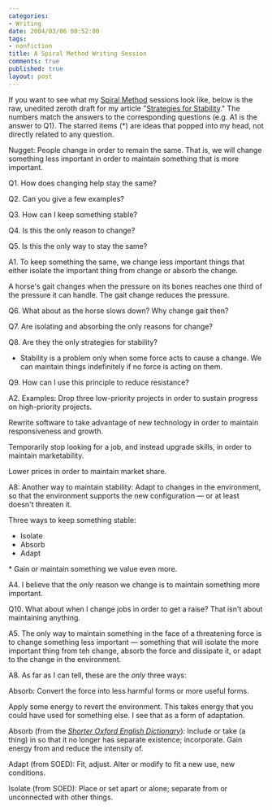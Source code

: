 ```yaml
--- 
categories: 
- Writing
date: 2004/03/06 00:52:00
tags: 
- nonfiction
title: A Spiral Method Writing Session
comments: true
published: true
layout: post
---
```


If you want to see what my <a href="http://www.dhemery.com/dalewriting/2004/03/spiral_method">Spiral Method</a> sessions look like, below is the raw, unedited zeroth draft for my article "<a href="http://www.dhemery.com/cwd/2004/01/strategies_for_stability.html">Strategies for Stability</a>."  The numbers match the answers to the corresponding questions (e.g. A1 is the answer to Q1).  The starred items (*) are ideas that popped into my head, not directly related to any question.

Nugget: People change in order to remain the same.  That is, we will change something less important in order to maintain something that is more important.

Q1. How does changing help stay the same?

Q2. Can you give a few examples?

Q3. How can I keep something stable?

Q4. Is this the only reason to change?

Q5. Is this the only way to stay the same?

A1. To keep something the same, we change less important things that either isolate the important thing from change or absorb the change.

A horse's gait changes when the pressure on its bones reaches one third of the pressure it can handle.  The gait change reduces the pressure.

Q6. What about as the horse slows down?  Why change gait then?

Q7. Are isolating and absorbing the only reasons for change?

Q8. Are they the only strategies for stability?

* Stability is a problem only when some force acts to cause a change.  We can maintain things indefinitely if no force is acting on them.

Q9. How can I use this principle to reduce resistance?

A2. Examples: Drop three low-priority projects in order to sustain progress on high-priority projects.

Rewrite software to take advantage of new technology in order to maintain responsiveness and growth.

Temporarily stop looking for a job, and instead upgrade skills, in order to maintain marketability.

Lower prices in order to maintain market share.

A8: Another way to maintain stability:  Adapt to changes in the environment, so that the environment supports the new configuration — or at least doesn't threaten it.

Three ways to keep something stable:
<ul>
	<li>Isolate</li>
	<li>Absorb</li>
	<li>Adapt</li>
</ul>
* Gain or maintain something we value even more.

A4. I believe that the <em>only</em> reason we change is to maintain something more important.

Q10. What about when I change jobs in order to get a raise?  That isn't about maintaining anything.

A5. The only way to maintain something in the face of a threatening force is to change something less important — something that will isolate the more important thing from teh change, absorb the force and dissipate it, or adapt to the change in the environment.

A8. As far as I can tell, these are the <em>only</em> three ways:

Absorb: Convert the force into less harmful forms or more useful forms.

Apply some energy to revert the environment.  This takes energy that you could have used for something else.  I see that as a form of adaptation.

Absorb (from the <em><a href="http://www.amazon.com/exec/obidos/ASIN/0198604572/dalehemer-20">Shorter Oxford English Dictionary</a></em>): Include or take (a thing) in so that it no longer has separate existence; incorporate.  Gain energy from and reduce the intensity of.

Adapt (from SOED): Fit, adjust.  Alter or modify to fit a new use, new conditions.

Isolate (from SOED): Place or set apart or alone; separate from or unconnected with other things.
